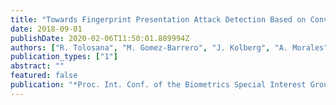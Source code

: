```yaml
---
title: "Towards Fingerprint Presentation Attack Detection Based on Convolutional Neural Networks and Short Wave Infrared Imaging"
date: 2018-09-01
publishDate: 2020-02-06T11:50:01.889994Z
authors: ["R. Tolosana", "M. Gomez-Barrero", "J. Kolberg", "A. Morales", "C. Busch", "J. Ortega"]
publication_types: ["1"]
abstract: ""
featured: false
publication: "*Proc. Int. Conf. of the Biometrics Special Interest Group (BIOSIG)*"
---
```


